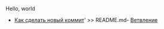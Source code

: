 ﻿Hello, world

- [Как сделать новый коммит](./commit_help.md)' >> README.md- [Ветвление](./branch_help.md)
